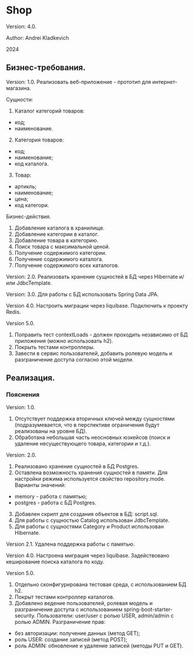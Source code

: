 # Shop

Version: 4.0.

Author: Andrei Kladkevich

2024

## Бизнес-требования.

Version: 1.0.
Реализовать веб-приложение - прототип для интернет-магазина.

Сущности:
1. Каталог категорий товаров:
- код;
- наименование.
2. Категория товаров:
- код;
- наименование;
- код каталога.
3. Товар:
- артикль;
- наименование;
- цена;
- код категори.

Бизнес-действия.
1. Добавление каталога в хранилище.
2. Добавление категории в каталог.
3. Добавление товара в категорию.
4. Поиск товара с максимальной ценой.
5. Получение содержимого категории.
6. Получение содержимого каталога.
7. Получение содержимого всех каталогов.

Version: 2.0.
Реализовать хранение сущностей в БД через Hibernate и/или JdbcTemplate.

Version: 3.0.
Для работы с БД использовать Spring Data JPA.

Version 4.0.
Настроить миграции через liquibase.
Подключить к проекту Redis.

Version 5.0.
1. Поправить тест contextLoads - должен проходить независимо от БД приложения
(можно использовать h2).
2. Покрыть тестами контроллеры.
3. Завести в сервис пользователей, добавить ролевую модель и разграничение
   доступа согласно этой модели.

## Реализация.

### Пояснения
Version: 1.0.
1. Отсутствует поддержка вторичных ключей между сущностями (подразумевается, что в перспективе ограничения будут реализованы на уровне БД).
2. Обработана небольшая часть неосновных юзкейсов (поиск и удаление несуществующего товара, категории и т.д.).

Version: 2.0.
1. Реализовано хранение сущностей в БД Postgres.
2. Оставлена возможность хранения сущностей в памяти.
Для настройки режима используется свойство repository.mode.
Варианты значений:
- memory - работа с памятью;
- postgres - работа с БД Postgres.
3. Добавлен скрипт для создания объектов в БД: script.sql.
4. Для работы с сущностью Catalog использован JdbcTemplate.
5. Для работы с сущностями Category и Product использован Hibernate.

Version 2.1.
Удалена поддержка работы с памятью.

Version 4.0.
Настроена миграция через liquibase.
Задействовано кеширование поиска каталога по коду.

Version 5.0.
1. Отдельно сконфигурирована тестовая среда, с использованием БД h2.
2. Покрыт тестами контроллер каталогов.
3. Добавлено ведение пользователей, ролевая модель и разграничение доступа с использованием spring-boot-starter-security.
Пользователи: user/user с ролью USER, admin/admin с ролью ADMIN.
Разграничение прав:
- без авторизации: получение данных (метод GET);
- роль USER: создание записей (метод POST);
- роль ADMIN: обновление и удаление записей (методы PUT и GET).